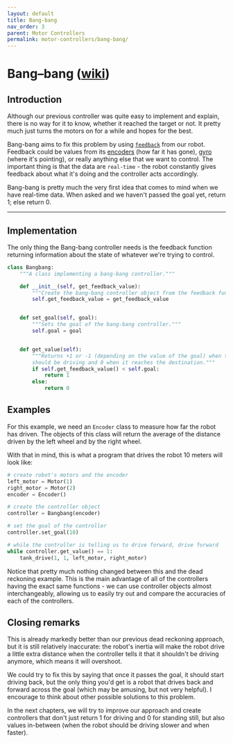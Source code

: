 ```yaml
---
layout: default
title: Bang-bang
nav_order: 3
parent: Motor Controllers
permalink: motor-controllers/bang-bang/
---
```


# Bang–bang ([wiki](https://en.wikipedia.org/wiki/Bang%E2%80%93bang_control))

## Introduction
Although our previous controller was quite easy to implement and explain, there is no way for it to know, whether it reached the target or not. It pretty much just turns the motors on for a while and hopes for the best.

Bang-bang aims to fix this problem by using [`feedback`](https://en.wikipedia.org/wiki/Feedback) from our robot. Feedback could be values from its [encoders](https://en.wikipedia.org/wiki/Encoder) (how far it has gone), [gyro](https://en.wikipedia.org/wiki/Gyroscope) (where it's pointing), or really anything else that we want to control. The important thing is that the data are `real-time` - the robot constantly gives feedback about what it's doing and the controller acts accordingly.

Bang-bang is pretty much the very first idea that comes to mind when we have real-time data. When asked and we haven't passed the goal yet, return 1; else return 0.

---

## Implementation
The only thing the Bang-bang controller needs is the feedback function returning information about the state of whatever we're trying to control.

```python
class Bangbang:
    """A class implementing a bang-bang controller."""

    def __init__(self, get_feedback_value):
        """Create the bang-bang controller object from the feedback function."""
        self.get_feedback_value = get_feedback_value


    def set_goal(self, goal):
        """Sets the goal of the bang-bang controller."""
        self.goal = goal


    def get_value(self):
        """Returns +1 or -1 (depending on the value of the goal) when the robot
        should be driving and 0 when it reaches the destination."""
        if self.get_feedback_value() < self.goal:
            return 1
        else:
            return 0
```

## Examples
For this example, we need an `Encoder` class to measure how far the robot has driven. The objects of this class will return the average of the distance driven by the left wheel and by the right wheel.

With that in mind, this is what a program that drives the robot 10 meters will look like:

```python
# create robot's motors and the encoder
left_motor = Motor(1)
right_motor = Motor(2)
encoder = Encoder()

# create the controller object
controller = Bangbang(encoder)

# set the goal of the controller
controller.set_goal(10)

# while the controller is telling us to drive forward, drive forward
while controller.get_value() == 1:
    tank_drive(1, 1, left_motor, right_motor)
```

Notice that pretty much nothing changed between this and the dead reckoning example. This is the main advantage of all of the controllers having the exact same functions - we can use controller objects almost interchangeably, allowing us to easily try out and compare the accuracies of each of the controllers.

## Closing remarks
This is already markedly better than our previous dead reckoning approach, but it is still relatively inaccurate: the robot's inertia will make the robot drive a little extra distance when the controller tells it that it shouldn't be driving anymore, which means it will overshoot.

We could try to fix this by saying that once it passes the goal, it should start driving back, but the only thing you'd get is a robot that drives back and forward across the goal (which may be amusing, but not very helpful). I encourage to think about other possible solutions to this problem.

In the next chapters, we will try to improve our approach and create controllers that don't just return 1 for driving and 0 for standing still, but also values in-between (when the robot should be driving slower and when faster).
